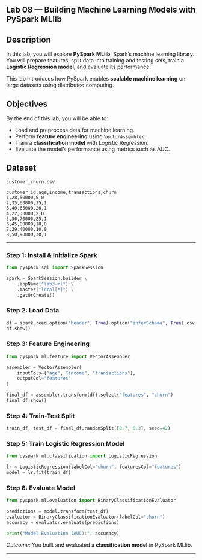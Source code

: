 ## **Lab 08 — Building Machine Learning Models with PySpark MLlib**

##  Description

In this lab, you will explore **PySpark MLlib**, Spark’s machine learning library.
You will prepare features, split data into training and testing sets, train a **Logistic Regression model**, and evaluate its performance.

This lab introduces how PySpark enables **scalable machine learning** on large datasets using distributed computing.

##  Objectives

By the end of this lab, you will be able to:

* Load and preprocess data for machine learning.
* Perform **feature engineering** using `VectorAssembler`.
* Train a **classification model** with Logistic Regression.
* Evaluate the model’s performance using metrics such as AUC.


##  Dataset

`customer_churn.csv`

```csv
customer_id,age,income,transactions,churn
1,28,50000,5,0
2,35,60000,15,1
3,40,65000,20,1
4,22,30000,2,0
5,30,70000,25,1
6,45,80000,18,0
7,29,40000,10,0
8,50,90000,30,1
```

---


### **Step 1: Install & Initialize Spark**

```python
from pyspark.sql import SparkSession

spark = SparkSession.builder \
    .appName("lab3-ml") \
    .master("local[*]") \
    .getOrCreate()
```

### **Step 2: Load Data**

```python
df = spark.read.option("header", True).option("inferSchema", True).csv("customer_churn.csv")
df.show()
```

### **Step 3: Feature Engineering**

```python
from pyspark.ml.feature import VectorAssembler

assembler = VectorAssembler(
    inputCols=["age", "income", "transactions"],
    outputCol="features"
)

final_df = assembler.transform(df).select("features", "churn")
final_df.show()
```

### **Step 4: Train-Test Split**

```python
train_df, test_df = final_df.randomSplit([0.7, 0.3], seed=42)
```

### **Step 5: Train Logistic Regression Model**

```python
from pyspark.ml.classification import LogisticRegression

lr = LogisticRegression(labelCol="churn", featuresCol="features")
model = lr.fit(train_df)
```

### **Step 6: Evaluate Model**

```python
from pyspark.ml.evaluation import BinaryClassificationEvaluator

predictions = model.transform(test_df)
evaluator = BinaryClassificationEvaluator(labelCol="churn")
accuracy = evaluator.evaluate(predictions)

print("Model Evaluation (AUC):", accuracy)
```

 *Outcome:* You built and evaluated a **classification model** in PySpark MLlib.

---


